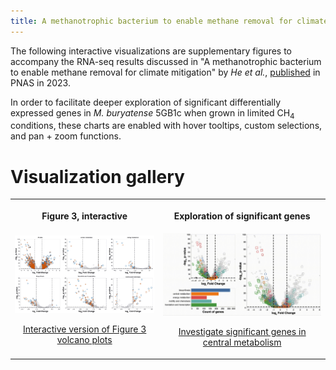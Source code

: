 ```yaml
---
title: A methanotrophic bacterium to enable methane removal for climate mitigation
---
```


The following interactive visualizations are supplementary figures to accompany the RNA-seq results discussed in "A methanotrophic bacterium to enable methane removal for climate mitigation" by _He et al._, [published](https://www.pnas.org/doi/10.1073/pnas.2310046120) in PNAS in 2023. 

In order to facilitate deeper exploration of significant differentially expressed genes in _M. buryatense_ 5GB1c when grown in limited CH<sub>4</sub> conditions, these charts are enabled with hover tooltips, custom selections, and pan + zoom functions. 

# Visualization gallery

<div>
    <table>
        <tr>
            <th>
                <p>Figure 3, interactive </p>
            </th>
            <th>
                <p>Exploration of significant genes</p>
            </th>
        </tr>
        <tr>
            <td>
                <a href="figure3.html" title="Go to interactive visualization" display='inline'>
                    <img src="img/figure3.gif" alt="manuscript figure 3, interactive" width="350"/>
                    <p style="text-align: center">Interactive version of Figure 3 volcano plots</p>
                </a>
            </td>
            <td>
                <a href="volcano_3window.html" title="Go to interactive visualization" display='inline'>
                    <img src="img/volcano_3window.gif" alt="central metabolism gene counts, interactive" width="400"/>
                    <p style="text-align: center">Investigate significant genes in central metabolism</p>
                </a>
            </td>
        </tr>
    </table>
</div>

